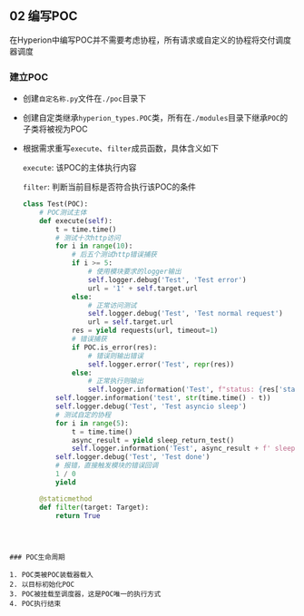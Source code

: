 ## 02 编写POC

在Hyperion中编写POC并不需要考虑协程，所有请求或自定义的协程将交付调度器调度

### 建立POC

- 创建`自定名称.py`文件在`./poc`目录下

- 创建自定类继承`hyperion_types.POC`类，所有在`./modules`目录下继承`POC`的子类将被视为POC

- 根据需求重写`execute`、`filter`成员函数，具体含义如下

  `execute`: 该POC的主体执行内容

  `filter`: 判断当前目标是否符合执行该POC的条件

  ```python
  class Test(POC):
      # POC测试主体
      def execute(self):
          t = time.time()
          # 测试十次http访问
          for i in range(10):
              # 后五个测试http错误捕获
              if i >= 5:
                  # 使用模块要求的logger输出
                  self.logger.debug('Test', 'Test error')
                  url = '1' + self.target.url
              else:
                  # 正常访问测试
                  self.logger.debug('Test', 'Test normal request')
                  url = self.target.url
              res = yield requests(url, timeout=1)
              # 错误捕获
              if POC.is_error(res):
                  # 错误则输出错误
                  self.logger.error('Test', repr(res))
              else:
                  # 正常执行则输出
                  self.logger.information('Test', f"status: {res['status']}")
          self.logger.information('test', str(time.time() - t))
          self.logger.debug('Test', 'Test asyncio sleep')
          # 测试自定的协程
          for i in range(5):
              t = time.time()
              async_result = yield sleep_return_test()
              self.logger.information('Test', async_result + f' sleep {time.time() - t} s')
          self.logger.debug('Test', 'Test done')
          # 报错，直接触发模块的错误回调
          1 / 0
          yield
  
      @staticmethod
      def filter(target: Target):
          return True
```
  
  

### POC生命周期

1. POC类被POC装载器载入
2. 以目标初始化POC
3. POC被挂载至调度器，这是POC唯一的执行方式
4. POC执行结束
